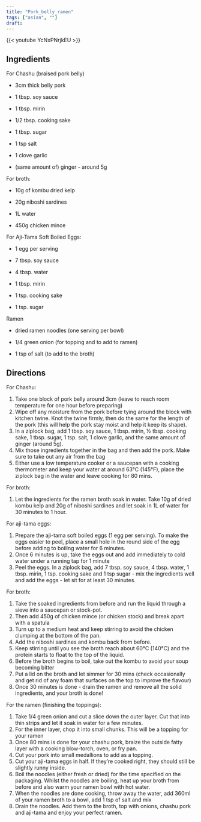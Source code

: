 ```yaml
---
title: "Pork_belly_ramen"
tags: ["asian", ""]
draft:
---
```


{{< youtube YcNxPNrjkEU  >}}

## Ingredients

For Chashu (braised pork belly) 

- 	3cm thick belly pork

- 	1 tbsp. soy sauce

-	1 tbsp. mirin

- 	1/2 tbsp. cooking sake

- 	1 tbsp. sugar

- 	1 tsp salt

- 	1 clove garlic

- 	(same amount of) ginger - around 5g

For broth:

- 	10g of kombu dried kelp

- 	20g niboshi sardines 

- 	1L water

- 	450g chicken mince


For Aji-Tama Soft Boiled Eggs:

- 	1 egg per serving

- 	7 tbsp. soy sauce

- 	4 tbsp. water

- 	1 tbsp. mirin 

- 	1 tsp. cooking sake

- 	1 tsp. sugar

Ramen 

- 	dried ramen noodles (one serving per bowl)

- 	1/4 green onion (for topping and to add to ramen)

- 	1 tsp of salt (to add to the broth)

## Directions

For Chashu:

1. Take one block of pork belly around 3cm (leave to reach room temperature for one hour before preparing) 
2. Wipe off any moisture from the pork before tying around the block with kitchen twine. Knot the twine firmly, then do the same for the length of the pork (this will help the pork stay moist and help it keep its shape).
3. In a ziplock bag, add  1 tbsp. soy sauce, 1 tbsp. mirin, ½ tbsp. cooking sake, 1 tbsp. sugar, 1 tsp. salt, 1 clove garlic, and the same amount of ginger (around 5g).
4. Mix those ingredients together in the bag and then add the pork. Make sure to take out any air from the bag 
5. Either use a low temperature cooker or a saucepan with a cooking thermometer and keep your water at around 63°C (145°F), place the ziplock bag in the water and leave cooking for 80 mins.

For broth:

1. Let the ingredients for the ramen broth soak in water. Take 10g of dried kombu kelp and 20g of niboshi sardines and let soak in 1L of water for 30 minutes to 1 hour.

For aji-tama eggs:

1. Prepare the aji-tama soft boiled eggs (1 egg per serving). To make the eggs easier to peel, place a small hole in the round side of the egg before adding to boiling water for 6 minutes. 
2. Once 6 minutes is up, take the eggs out and add immediately to cold water under a running tap for 1 minute 
3. Peel the eggs. In a ziplock bag, add 7 tbsp. soy sauce, 4 tbsp. water, 1 tbsp. mirin, 1 tsp. cooking sake and 1 tsp sugar - mix the ingredients well and add the eggs - let sit for at least 30 minutes.

For broth:

1. Take the soaked ingredients from before and run the liquid through a sieve into a saucepan or stock-pot.
2. Then add 450g of chicken mince (or chicken stock) and break apart with a spatula 
3. Turn up to a medium heat and keep stirring to avoid the chicken clumping at the bottom of the pan.
4. Add the niboshi sardines and kombu back from before.
5. Keep stirring until you see the broth reach about 60°C (140°C) and the protein starts to float to the top of the liquid.
6. Before the broth begins to boil, take out the kombu to avoid your soup becoming bitter
7. Put a lid on the broth and let simmer for 30 mins (check occasionally and get rid of any foam that surfaces on the top to improve the flavour)
8. Once 30 minutes is done - drain the ramen and remove all the solid ingredients, and your broth is done!

For the ramen (finishing the toppings):

1. Take 1/4 green onion and cut a slice down the outer layer. Cut that into thin strips and let it soak in water for a few minutes.
2. For the inner layer, chop it into small chunks. This will be a topping for your ramen 
3. Once 80 mins is done for your chashu pork, braize the outside fatty layer with a cooking blow-torch, oven, or fry pan.
4. Cut your pork into small medallions to add as a topping.
5. Cut your aji-tama eggs in half. If they’re cooked right, they should still be slightly runny inside.
6. Boil the noodles (either fresh or dried) for the time specified on the packaging. Whilst the noodles are boiling, heat up your broth from before and also warm your ramen bowl with hot water.
7. When the noodles are done cooking, throw away the water, add 360ml of your ramen broth to a bowl, add 1 tsp of salt and mix
8. Drain the noodles. Add them to the broth, top with onions, chashu pork and aji-tama and enjoy your perfect ramen.